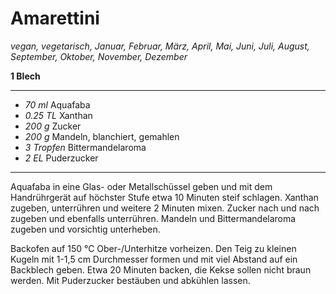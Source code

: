 # Amarettini

*vegan, vegetarisch, Januar, Februar, März, April, Mai, Juni, Juli, August, September, Oktober, November, Dezember*

**1 Blech**

---

- *70 ml* Aquafaba
- *0.25 TL* Xanthan
- *200 g* Zucker
- *200 g* Mandeln, blanchiert, gemahlen
- *3 Tropfen* Bittermandelaroma
- *2 EL* Puderzucker
---

Aquafaba in eine Glas- oder Metallschüssel geben und mit dem Handrührgerät auf höchster Stufe etwa 10 Minuten steif schlagen. Xanthan zugeben, unterrühren und weitere 2 Minuten mixen. Zucker nach und nach zugeben und ebenfalls unterrühren. Mandeln und Bittermandelaroma zugeben und vorsichtig unterheben.

Backofen auf 150 °C Ober-/Unterhitze vorheizen. Den Teig zu kleinen Kugeln mit 1-1,5 cm Durchmesser formen und mit viel Abstand auf ein Backblech geben. Etwa 20 Minuten backen, die Kekse sollen nicht braun werden. Mit Puderzucker bestäuben und abkühlen lassen.


